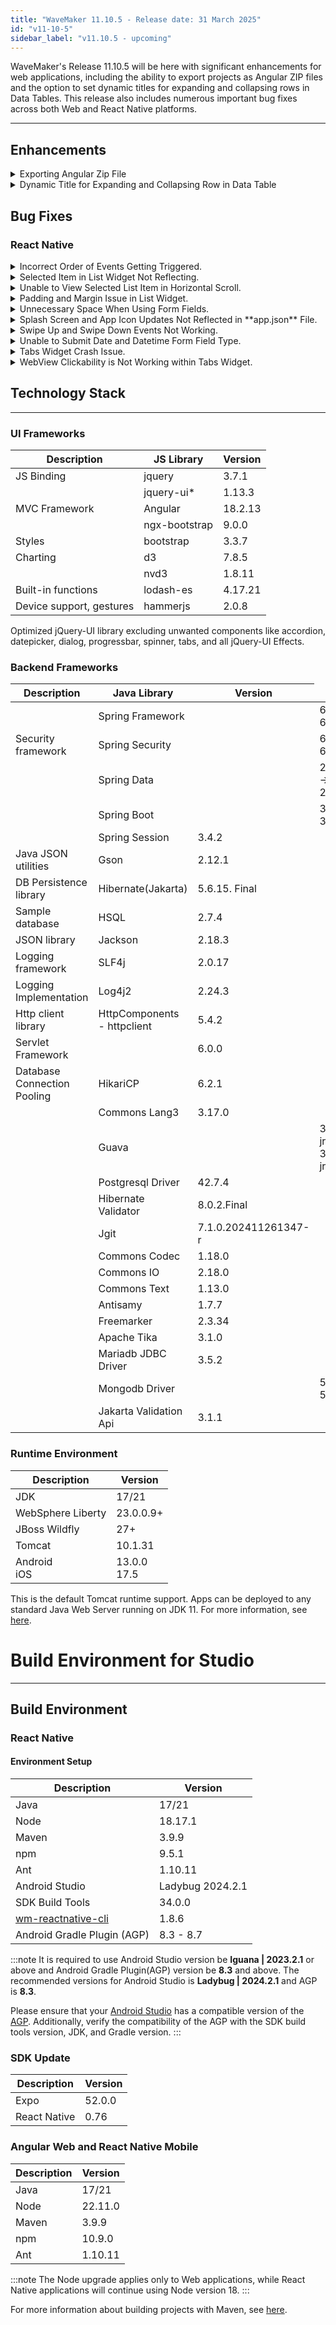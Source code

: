 ```yaml
---
title: "WaveMaker 11.10.5 - Release date: 31 March 2025"
id: "v11-10-5"
sidebar_label: "v11.10.5 - upcoming"
---
```


​WaveMaker's Release 11.10.5 will be here with significant enhancements for web applications, including the ability to export projects as Angular ZIP files and the option to set dynamic titles for expanding and collapsing rows in Data Tables. This release also includes numerous important bug fixes across both Web and React Native platforms.

---

## Enhancements

<details><summary> Exporting Angular Zip File </summary>

Now our code can be extracted and executed as a standalone Angular frontend application. To facilitate this, we have introduced a new option called **Project as Angular Zip**. 

![](/learn/assets/project-as-angular-zip.png)

</details>

<details><summary> Dynamic Title for Expanding and Collapsing Row in Data Table </summary>

​In previous versions, when **Enable Row Expansion** was activated in the Data Table widget, the Collapse Title and Expand Title properties in the Advanced Settings were not bindable; users could only input static text into these fields. With the latest update, these properties can now be dynamically bound to the dataset used in the Data Table, allowing titles to be fetched at runtime.​

This enhancement enables dynamic retrieval of specific row details, thereby improving customization and enhancing the overall user experience.​

![](/learn/assets/after-bind-expand-collapse-title.png)

For example, if a user binds the Expand Title to `row.firstname` and the Collapse Title to `row.lastname`, the runtime display will reflect these bindings when hovering over the row expansion button, as shown below.

**Expansion Title:**

![](/learn/assets/expand-row-title.png)

**Collapse Title:**

![](/learn/assets/collapse-row-title.png)

</details>

## Bug Fixes

### React Native

<details><summary> Incorrect Order of Events Getting Triggered. </summary>

An issue was identified and fixed in the Form field where the **On blur** event was triggered before the **On change** event.

</details>

<details><summary> Selected Item in List Widget Not Reflecting. </summary>

In case of List widget, the UI was not reflecting the changes upon selecting any item through Script in the list.

</details>

<details><summary> Unable to View Selected List Item in Horizontal Scroll. </summary>

When an item was selected in a horizontally scrolling List widget, it was not visible within the viewport because the list did not automatically scroll to bring the selected item into view. Users had to manually scroll the list to see their selection if it was off-screen.

</details>

<details><summary> Padding and Margin Issue in List Widget. </summary>

- In the List widget, when applying custom padding and margin to list items, users were unable to override the default padding of 4px; the custom padding was applied on top of the default padding.​
- Additionally, applying margin to a list item did not affect the spacing between adjacent list items. Instead, the margin was applied internally, effectively increasing the padding within the list item's boundaries.

**Example**: Setting `margin-right: 10px` on a list item behaved like `padding-right: 10px`, pushing content within the item but not spacing it from the next item.

</details>

<details><summary> Unnecessary Space When Using Form Fields. </summary>

An issue was observed and fixed in iOS applications where users noticed extra spacing under the input form field when entering text in the Form widget.

</details>

<details><summary> Splash Screen and App Icon Updates Not Reflected in **app.json** File. </summary>

When updating the Splash Screen or app Icon through the studio UI and running a preview, the corresponding paths in the generated-rn-app's **app.json file** were not updated. Instead, the app.json continued to reference the default WaveMaker icons. The changes only took effect after manually updating the paths in the **app.json file** located in the generated-rn-app directory.

</details>

<details><summary> Swipe Up and Swipe Down Events Not Working. </summary>

An issue was observed where users were unable to swipe up and swipe down page content by applying swipe up and swipe down events. This issue has now been fixed.

</details>

<details><summary> Unable to Submit Date and Datetime Form Field Type. </summary>

In the Live Form and Form widgets, when the Form field type was set as date or datetime, users were unable to submit the Form.

</details>

<details><summary> Tabs Widget Crash Issue. </summary>

In Android applications, an issue was observed where the Tabs widget crashed when the **Show** property of tab panes was bound to a conditional class for determining the visibility of tab panes.

</details>

<details><summary> WebView Clickability is Not Working within Tabs Widget. </summary>

The WebView widget functioned correctly and was clickable when placed in the first tab of the Tabs widget. However, from the second tab onwards, the WebView widget became non-clickable, rendering its content unresponsive to user interaction.

</details>


## Technology Stack

---

### UI Frameworks

| Description | JS Library | Version |
| --- | --- | --- |
| JS Binding | jquery |  3.7.1 |
|  | jquery-ui* | 1.13.3 |
| MVC Framework | Angular |  18.2.13  |
|  | ngx-bootstrap | 9.0.0 |
| Styles | bootstrap | 3.3.7 |
| Charting | d3 | 7.8.5 |
|  | nvd3 | 1.8.11 |
| Built-in functions | lodash-es | 4.17.21|
| Device support, gestures | hammerjs | 2.0.8 |

Optimized jQuery-UI library excluding unwanted components like accordion, datepicker, dialog, progressbar, spinner, tabs, and all jQuery-UI Effects.


### Backend Frameworks

| Description | Java Library | Version |
| --- | --- |--------------------|
|  | Spring Framework | <td className="versiontdbgcolor"> 6.2.3 -> 6.2.5 </td> |
| Security framework | Spring Security | <td className="versiontdbgcolor">6.4.3 -> 6.4.4 </td>  |
|  | Spring Data |  <td className="versiontdbgcolor"> 2024.1.3 -> 2024.1.4 </td> |
|  | Spring Boot |   <td className="versiontdbgcolor"> 3.4.3 -> 3.4.4 </td> |
|  | Spring Session | 3.4.2 |
| Java JSON utilities | Gson  |  2.12.1 |
| DB Persistence library | Hibernate(Jakarta) | 5.6.15. Final   |
| Sample database | HSQL | 2.7.4 |
| JSON library | Jackson |  2.18.3 |
| Logging framework | SLF4j | 2.0.17 |
| Logging Implementation | Log4j2 | 2.24.3 |
| Http client library  | HttpComponents -  httpclient |  5.4.2 |
| Servlet Framework |  | 6.0.0 |
| Database Connection Pooling | HikariCP | 6.2.1  |
|  | Commons Lang3 | 3.17.0  |
|  | Guava | <td className="versiontdbgcolor"> 33.4.0-jre -> 33.4.5-jre </td> |
|  | Postgresql Driver  | 42.7.4  |
|  | Hibernate Validator | 8.0.2.Final |
|  | Jgit | 7.1.0.202411261347-r |
|  | Commons Codec | 1.18.0 |
|  | Commons IO | 2.18.0 |
|  | Commons Text | 1.13.0 |
|  | Antisamy | 1.7.7 |
|  | Freemarker | 2.3.34 |
|  | Apache Tika | 3.1.0 |
|  | Mariadb JDBC Driver | 3.5.2 |
|  | Mongodb Driver | <td className="versiontdbgcolor"> 5.3.1 -> 5.4.0 </td> |
|  | Jakarta Validation Api | 3.1.1 |



### Runtime Environment

| Description | Version |
| --- | --- |
| JDK | 17/21 |
| WebSphere Liberty | 23.0.0.9+ |
| JBoss Wildfly | 27+ |
| Tomcat | 10.1.31 |
| Android <br/> iOS | 13.0.0 <br/> 17.5 |

This is the default Tomcat runtime support. Apps can be deployed to any standard Java Web Server running on JDK 11. For more information, see [here](/learn/app-development/deployment/deployment-web-server).


# Build Environment for Studio
---

## Build Environment

### React Native

#### Environment Setup

|Description|	Version|
|---|---|
|Java | 17/21 |
|Node|  18.17.1 |
|Maven| 3.9.9 |
|npm | 9.5.1 |
|Ant| 1.10.11|
| Android Studio | Ladybug 2024.2.1 |
| SDK Build Tools | 34.0.0|
| [wm-reactnative-cli](https://www.npmjs.com/package/@wavemaker/wm-reactnative-cli) | 1.8.6 |
| Android Gradle Plugin (AGP) | 8.3 - 8.7 |

:::note
It is required to use Android Studio version be **Iguana | 2023.2.1** or above and Android Gradle Plugin(AGP) version be **8.3** and above. The recommended versions for Android Studio is **Ladybug | 2024.2.1** and AGP is **8.3**.

Please ensure that your [Android Studio](https://developer.android.com/studio/releases#android_gradle_plugin_and_android_studio_compatibility) has a compatible version of the [AGP](https://developer.android.com/build/releases/past-releases/agp-8-3-0-release-notes#compatibility). Additionally, verify the compatibility of the AGP with the SDK build tools version, JDK, and Gradle version.
:::

### SDK Update

|Description|	Version|
|---|---|
| Expo | 52.0.0 |
| React Native | 0.76 |

### Angular Web and React Native Mobile

|Description|	Version|
|---|---|
|Java | 17/21 |
|Node| 22.11.0 |
|Maven| 3.9.9 |
|npm | 10.9.0 |
|Ant| 1.10.11|

:::note
The Node upgrade applies only to Web applications, while React Native applications will continue using Node version 18.
:::

For more information about building projects with Maven, see [here](/learn/app-development/deployment/building-with-maven).
